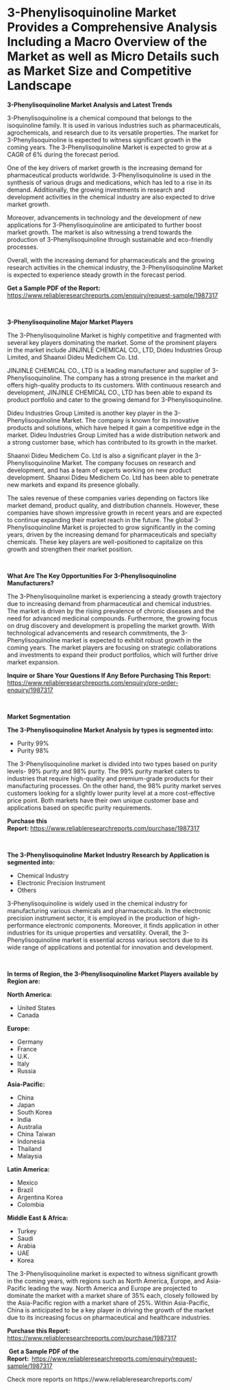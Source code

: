 <p><h1>3-Phenylisoquinoline Market Provides a Comprehensive Analysis Including a Macro Overview of the Market as well as Micro Details such as Market Size and Competitive Landscape</h1></p><p><strong>3-Phenylisoquinoline Market Analysis and Latest Trends</strong></p>
<p><p>3-Phenylisoquinoline is a chemical compound that belongs to the isoquinoline family. It is used in various industries such as pharmaceuticals, agrochemicals, and research due to its versatile properties. The market for 3-Phenylisoquinoline is expected to witness significant growth in the coming years. The 3-Phenylisoquinoline Market is expected to grow at a CAGR of 6% during the forecast period.</p><p>One of the key drivers of market growth is the increasing demand for pharmaceutical products worldwide. 3-Phenylisoquinoline is used in the synthesis of various drugs and medications, which has led to a rise in its demand. Additionally, the growing investments in research and development activities in the chemical industry are also expected to drive market growth.</p><p>Moreover, advancements in technology and the development of new applications for 3-Phenylisoquinoline are anticipated to further boost market growth. The market is also witnessing a trend towards the production of 3-Phenylisoquinoline through sustainable and eco-friendly processes.</p><p>Overall, with the increasing demand for pharmaceuticals and the growing research activities in the chemical industry, the 3-Phenylisoquinoline Market is expected to experience steady growth in the forecast period.</p></p>
<p><strong>Get a Sample PDF of the Report:&nbsp;</strong> <a href="https://www.reliableresearchreports.com/enquiry/request-sample/1987317">https://www.reliableresearchreports.com/enquiry/request-sample/1987317</a></p>
<p>&nbsp;</p>
<p><strong>3-Phenylisoquinoline Major Market Players</strong></p>
<p><p>The 3-Phenylisoquinoline Market is highly competitive and fragmented with several key players dominating the market. Some of the prominent players in the market include JINJINLE CHEMICAL CO., LTD, Dideu Industries Group Limited, and Shaanxi Dideu Medichem Co. Ltd.</p><p>JINJINLE CHEMICAL CO., LTD is a leading manufacturer and supplier of 3-Phenylisoquinoline. The company has a strong presence in the market and offers high-quality products to its customers. With continuous research and development, JINJINLE CHEMICAL CO., LTD has been able to expand its product portfolio and cater to the growing demand for 3-Phenylisoquinoline.</p><p>Dideu Industries Group Limited is another key player in the 3-Phenylisoquinoline Market. The company is known for its innovative products and solutions, which have helped it gain a competitive edge in the market. Dideu Industries Group Limited has a wide distribution network and a strong customer base, which has contributed to its growth in the market.</p><p>Shaanxi Dideu Medichem Co. Ltd is also a significant player in the 3-Phenylisoquinoline Market. The company focuses on research and development, and has a team of experts working on new product development. Shaanxi Dideu Medichem Co. Ltd has been able to penetrate new markets and expand its presence globally.</p><p>The sales revenue of these companies varies depending on factors like market demand, product quality, and distribution channels. However, these companies have shown impressive growth in recent years and are expected to continue expanding their market reach in the future. The global 3-Phenylisoquinoline Market is projected to grow significantly in the coming years, driven by the increasing demand for pharmaceuticals and specialty chemicals. These key players are well-positioned to capitalize on this growth and strengthen their market position.</p></p>
<p>&nbsp;</p>
<p><strong>What Are The Key Opportunities For 3-Phenylisoquinoline Manufacturers?</strong></p>
<p><p>The 3-Phenylisoquinoline market is experiencing a steady growth trajectory due to increasing demand from pharmaceutical and chemical industries. The market is driven by the rising prevalence of chronic diseases and the need for advanced medicinal compounds. Furthermore, the growing focus on drug discovery and development is propelling the market growth. With technological advancements and research commitments, the 3-Phenylisoquinoline market is expected to exhibit robust growth in the coming years. The market players are focusing on strategic collaborations and investments to expand their product portfolios, which will further drive market expansion.</p></p>
<p><strong>Inquire or Share Your Questions If Any Before Purchasing This Report:</strong> <a href="https://www.reliableresearchreports.com/enquiry/pre-order-enquiry/1987317">https://www.reliableresearchreports.com/enquiry/pre-order-enquiry/1987317</a></p>
<p>&nbsp;</p>
<p><strong>Market Segmentation</strong></p>
<p><strong>The 3-Phenylisoquinoline Market Analysis by types is segmented into:</strong></p>
<p><ul><li>Purity 99%</li><li>Purity 98%</li></ul></p>
<p><p>The 3-Phenylisoquinoline market is divided into two types based on purity levels- 99% purity and 98% purity. The 99% purity market caters to industries that require high-quality and premium-grade products for their manufacturing processes. On the other hand, the 98% purity market serves customers looking for a slightly lower purity level at a more cost-effective price point. Both markets have their own unique customer base and applications based on specific purity requirements.</p></p>
<p><strong>Purchase this Report:&nbsp;</strong><a href="https://www.reliableresearchreports.com/purchase/1987317">https://www.reliableresearchreports.com/purchase/1987317</a></p>
<p>&nbsp;</p>
<p><strong>The 3-Phenylisoquinoline Market Industry Research by Application is segmented into:</strong></p>
<p><ul><li>Chemical Industry</li><li>Electronic Precision Instrument</li><li>Others</li></ul></p>
<p><p>3-Phenylisoquinoline is widely used in the chemical industry for manufacturing various chemicals and pharmaceuticals. In the electronic precision instrument sector, it is employed in the production of high-performance electronic components. Moreover, it finds application in other industries for its unique properties and versatility. Overall, the 3-Phenylisoquinoline market is essential across various sectors due to its wide range of applications and potential for innovation and development.</p></p>
<p>&nbsp;</p>
<p><strong>In terms of Region, the 3-Phenylisoquinoline Market Players available by Region are:</strong></p>
<p>
    <p> <strong> North America: </strong>
        <ul>
            <li>United States</li>
            <li>Canada</li>
        </ul>
        </p> 
    <p> <strong> Europe: </strong>
        <ul>
            <li>Germany</li>
            <li>France</li>
            <li>U.K.</li>
            <li>Italy</li>
            <li>Russia</li>
        </ul>
        </p> 
    <p> <strong> Asia-Pacific: </strong>
        <ul>
            <li>China</li>
            <li>Japan</li>
            <li>South Korea</li>
            <li>India</li>
            <li>Australia</li>
            <li>China Taiwan</li>
            <li>Indonesia</li>
            <li>Thailand</li>
            <li>Malaysia</li>
        </ul>
        </p> 
    <p> <strong> Latin America: </strong>
        <ul>
            <li>Mexico</li>
            <li>Brazil</li>
            <li>Argentina Korea</li>
            <li>Colombia</li>
        </ul>
        </p> 
    <p> <strong> Middle East & Africa: </strong>
        <ul>
            <li>Turkey</li>
            <li>Saudi</li>
            <li>Arabia</li>
            <li>UAE</li>
            <li>Korea</li>
        </ul>
    </p>
    </p>
<p><p>The 3-Phenylisoquinoline market is expected to witness significant growth in the coming years, with regions such as North America, Europe, and Asia-Pacific leading the way. North America and Europe are projected to dominate the market with a market share of 35% each, closely followed by the Asia-Pacific region with a market share of 25%. Within Asia-Pacific, China is anticipated to be a key player in driving the growth of the market due to its increasing focus on pharmaceutical and healthcare industries.</p></p>
<p><strong>Purchase this Report: </strong><a href="https://www.reliableresearchreports.com/purchase/1987317">https://www.reliableresearchreports.com/purchase/1987317</a></p>
<p>&nbsp;<strong>Get a Sample PDF of the Report:&nbsp;&nbsp;</strong><a href="https://www.reliableresearchreports.com/enquiry/request-sample/1987317">https://www.reliableresearchreports.com/enquiry/request-sample/1987317</a></p>
<p><strong></strong></p>
<p>Check more reports on https://www.reliableresearchreports.com/</p>